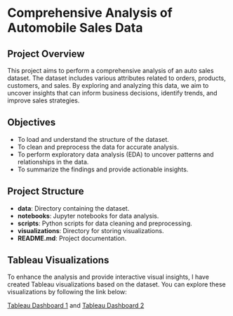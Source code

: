 # Comprehensive Analysis of Automobile Sales Data

## Project Overview

This project aims to perform a comprehensive analysis of an auto sales dataset. The dataset includes various attributes related to orders, products, customers, and sales. By exploring and analyzing this data, we aim to uncover insights that can inform business decisions, identify trends, and improve sales strategies.

## Objectives

- To load and understand the structure of the dataset.
- To clean and preprocess the data for accurate analysis.
- To perform exploratory data analysis (EDA) to uncover patterns and relationships in the data.
- To summarize the findings and provide actionable insights.

## Project Structure

- **data**: Directory containing the dataset.
- **notebooks**: Jupyter notebooks for data analysis.
- **scripts**: Python scripts for data cleaning and preprocessing.
- **visualizations**: Directory for storing visualizations.
- **README.md**: Project documentation.

## Tableau Visualizations

To enhance the analysis and provide interactive visual insights, I have created Tableau visualizations based on the dataset. You can explore these visualizations by following the link below:

[Tableau Dashboard 1](https://public.tableau.com/shared/9YFGGWMBW?:display_count=n&:origin=viz_share_link) and
[Tableau Dashboard 2](https://public.tableau.com/views/AutomobileHighValueCust/Dashboard3?:language=en-US&:sid=&:display_count=n&:origin=viz_share_link)


